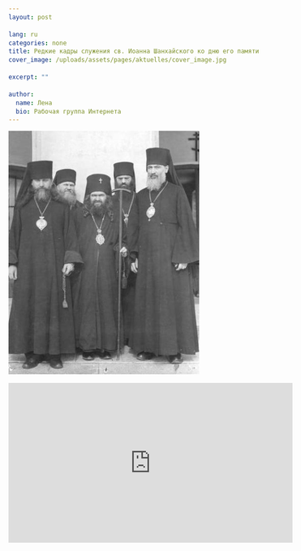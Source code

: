 ```yaml
---
layout: post

lang: ru
categories: none
title: Редкие кадры служения св. Иоанна Шанхайского ко дню его памяти
cover_image: /uploads/assets/pages/aktuelles/cover_image.jpg

excerpt: ""

author:
  name: Лена
  bio: Рабочая группа Интернета
---
```

![Der heilige Johann von Shanghai](/uploads/media/2018/hl_johann_von_shanghai.jpeg)

<iframe width="560" height="315" src="https://www.youtube.com/embed/PLnpokzkP60" frameborder="0" allow="accelerometer; autoplay; encrypted-media; gyroscope; picture-in-picture" allowfullscreen></iframe>
